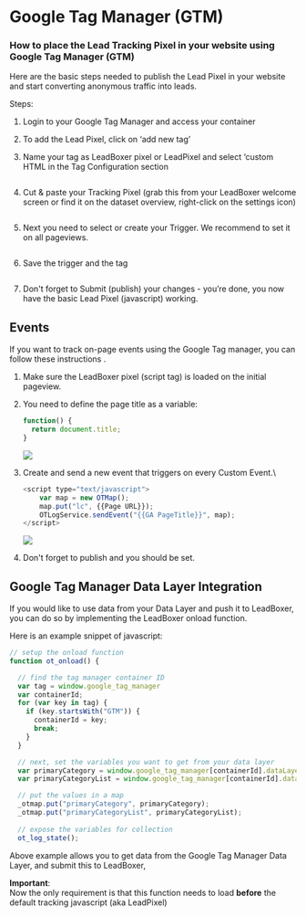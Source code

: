 # Google Tag Manager (GTM)

### How to place the Lead Tracking Pixel in your website using Google Tag Manager (GTM)

Here are the basic steps needed to publish the Lead Pixel in your website and start converting anonymous traffic into leads.

Steps:

1. Login to your Google Tag Manager and access your container
2. To add the Lead Pixel, click on ‘add new tag’&#x20;
3.  Name your tag as LeadBoxer pixel or LeadPixel and select ‘custom HTML in the Tag Configuration section

    <figure><img src="https://d33v4339jhl8k0.cloudfront.net/docs/assets/565e1cb7c697915b26a5c214/images/5bbf1ec12c7d3a04dd5b8a2a/file-XMMheyuVPu.png" alt=""><figcaption></figcaption></figure>
4.  Cut & paste your Tracking Pixel (grab this from your LeadBoxer welcome screen or find it on the dataset overview, right-click on the settings icon)

    <figure><img src="https://d33v4339jhl8k0.cloudfront.net/docs/assets/565e1cb7c697915b26a5c214/images/5bbf20bd2c7d3a04dd5b8a3d/file-7okdOvbb7b.png" alt=""><figcaption></figcaption></figure>
5.  Next you need to select or create your Trigger. We recommend to set it on all pageviews.

    <figure><img src="https://d33v4339jhl8k0.cloudfront.net/docs/assets/565e1cb7c697915b26a5c214/images/5bbf21c0042863158cc74cb9/file-lBUJmSoc1S.png" alt=""><figcaption></figcaption></figure>
6.  Save the trigger and the tag

    <figure><img src="https://d33v4339jhl8k0.cloudfront.net/docs/assets/565e1cb7c697915b26a5c214/images/5bbf22ca2c7d3a04dd5b8a57/file-PMMGKCZW8A.png" alt=""><figcaption></figcaption></figure>
7. Don't forget to Submit (publish) your changes - you’re done, you now have the basic Lead Pixel (javascript) working.

## Events

If you want to track on-page events using the Google Tag manager, you can follow these instructions .

1. Make sure the LeadBoxer pixel (script tag) is loaded on the initial pageview.
2.  You need to define the page title as a variable:&#x20;

    ```javascript
    function() {
      return document.title;
    }
    ```

    ![](https://d33v4339jhl8k0.cloudfront.net/docs/assets/565e1cb7c697915b26a5c214/images/5f44f7ad042863444aa0cdeb/file-BLAXv0uQk4.png)
3.  Create and send a new event that triggers on every Custom Event.\


    ```javascript
    <script type="text/javascript">    
    	var map = new OTMap();    
    	map.put("lc", {{Page URL}});    
    	OTLogService.sendEvent("{{GA PageTitle}}", map); 
    </script>
    ```

    ![](https://d33v4339jhl8k0.cloudfront.net/docs/assets/565e1cb7c697915b26a5c214/images/5f44f5d9042863444aa0cdd7/file-2LVgTG8MTi.png)
4. Don't forget to publish and you should be set.

## Google Tag Manager Data Layer Integration

If you would like to use data from your Data Layer and push it to LeadBoxer, you can do so by implementing the LeadBoxer onload function.

Here is an example snippet of javascript:

```javascript
// setup the onload function
function ot_onload() {

  // find the tag manager container ID
  var tag = window.google_tag_manager
  var containerId;
  for (var key in tag) {
    if (key.startsWith("GTM")) {
      containerId = key;
      break;
    }
  }

  // next, set the variables you want to get from your data layer
  var primaryCategory = window.google_tag_manager[containerId].dataLayer.get("primaryCategory");
  var primaryCategoryList = window.google_tag_manager[containerId].dataLayer.get("primaryCategoryList");

  // put the values in a map     
  _otmap.put("primaryCategory", primaryCategory);
  _otmap.put("primaryCategoryList", primaryCategoryList);     
     
  // expose the variables for collection
  ot_log_state();
```

Above example allows you to get data from the Google Tag Manager Data Layer, and submit this to LeadBoxer,

**Important**:\
Now the only requirement is that this function needs to load **before** the default tracking javascript (aka LeadPixel)
